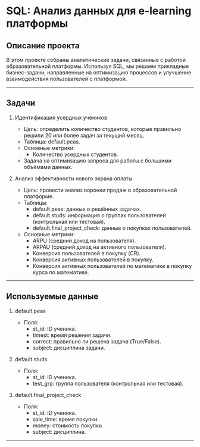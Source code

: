 # SQL: Анализ данных для e-learning платформы

## Описание проекта
В этом проекте собраны аналитические задачи, связанные с работой образовательной платформы. Используя SQL, мы решаем прикладные бизнес-задачи, направленные на оптимизацию процессов и улучшение взаимодействия пользователей с платформой.

---

## Задачи
1. Идентификация усердных учеников  
   - Цель: определить количество студентов, которые правильно решили 20 или более задач за текущий месяц.  
   - Таблица: default.peas.  
   - Основные метрики:
     - Количество усердных студентов.
   - Задача на оптимизацию запроса для работы с большими объёмами данных.

2. Анализ эффективности нового экрана оплаты  
   - Цель: провести анализ воронки продаж в образовательной платформе.  
   - Таблицы: 
     - default.peas: данные о решённых задачах.
     - default.studs: информация о группах пользователей (контрольная или тестовая).
     - default.final_project_check: данные о покупках пользователей.  
   - Основные метрики:
     - ARPU (средний доход на пользователя).
     - ARPAU (средний доход на активного пользователя).
     - Конверсия пользователей в покупку (CR).
     - Конверсия активных пользователей в покупку.
     - Конверсия активных пользователей по математике в покупку курса по математике.

---

## Используемые данные
1. default.peas  
   - Поля:
     - st_id: ID ученика.
     - timest: время решения задачи.
     - correct: правильно ли решена задача (True/False).
     - subject: дисциплина задачи.

2. default.studs  
   - Поля:
     - st_id: ID ученика.
     - test_grp: группа пользователя (контрольная или тестовая).

3. default.final_project_check  
   - Поля:
     - st_id: ID ученика.
     - sale_time: время покупки.
     - money: стоимость покупки.
     - subject: дисциплина.

---
